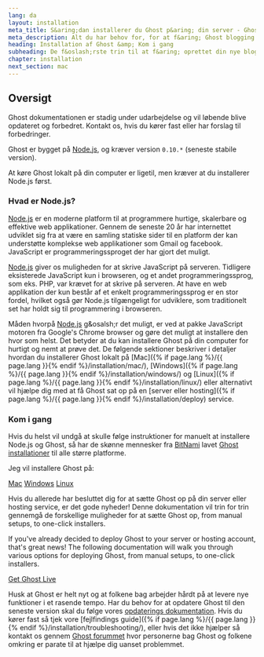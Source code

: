 ```yaml
---
lang: da
layout: installation
meta_title: S&aring;dan installerer du Ghost p&aring; din server - Ghost dokumentation
meta_description: Alt du har behov for, for at f&aring; Ghost blogging platform op og k&oslash;re p&aring; din lokale maskine eller server eller hosting service.
heading: Installation af Ghost &amp; Kom i gang
subheading: De f&oslash;rste trin til at f&aring; oprettet din nye blog for f&oslash;rste gang.
chapter: installation
next_section: mac
---
```


## Oversigt <a id="overview"></a>

Ghost dokumentationen er stadig under udarbejdelse og vil l&oslash;bende blive opdateret og forbedret. Kontakt os, hvis du k&oslash;rer fast eller har forslag til forbedringer.

Ghost er bygget p&aring; [Node.js](http://nodejs.org), og kr&aelig;ver version `0.10.*` (seneste stabile version).

At k&oslash;re Ghost lokalt p&aring; din computer er ligetil, men kr&aelig;ver at du installerer Node.js f&oslash;rst.

### Hvad er Node.js?

[Node.js](http://nodejs.org) er en moderne platform til at programmere hurtige, skalerbare og effektive web applikationer.
    Gennem de seneste 20 &aring;r har internettet udviklet sig fra at v&aelig;re en samling statiske sider til en platform der kan underst&oslash;tte komplekse web applikationer som Gmail og facebook.
    JavaScript er programmeringssproget der har gjort det muligt.

[Node.js](http://nodejs.org) giver os muligheden for at skrive JavaScript p&aring; serveren. Tidligere eksisterede JavaScript kun i browseren, og et andet programmeringssprog, som eks. PHP, var kr&aelig;vet for at skrive p&aring; serveren. At have en web applikation der kun best&aring;r af et enkelt programmeringssprog er en stor fordel, hvilket ogs&aring; g&oslash;r Node.js tilg&aelig;ngeligt for udviklere, som traditionelt set har holdt sig til programmering i browseren.

M&aring;den hvorp&aring; [Node.js](http://nodejs.org) g&osalsh;r det muligt, er ved at pakke JavaScript motoren fra Google's Chrome browser og g&oslash;re det muligt at installere den hvor som helst. Det betyder at du kan installere Ghost p&aring; din computer for hurtigt og nemt at pr&oslash;ve det.
    De f&oslash;lgende sektioner beskriver i detaljer hvordan du installerer Ghost lokalt p&aring; [Mac]({% if page.lang %}/{{ page.lang }}{% endif %}/installation/mac/), [Windows]({% if page.lang %}/{{ page.lang }}{% endif %}/installation/windows/) og [Linux]({% if page.lang %}/{{ page.lang }}{% endif %}/installation/linux/) eller alternativt vil hj&aelig;lpe dig med at f&aring; Ghost sat op p&aring; en [server eller hosting]({% if page.lang %}/{{ page.lang }}{% endif %}/installation/deploy) service.

### Kom i gang

Hvis du helst vil undg&aring; at skulle f&oslash;lge instruktioner for manuelt at installere Node.js og Ghost, s&aring; har de sk&oslash;nne mennesker fra [BitNami](http://bitnami.com/) lavet [Ghost installationer](http://bitnami.com/stack/ghost) til alle st&oslash;rre platforme.

Jeg vil installere Ghost p&aring;:

<div class="text-center install-ghost">
    <a href="{% if page.lang %}/{{ page.lang }}{% endif %}/installation/mac/" class="btn btn-success btn-large">Mac</a>
    <a href="{% if page.lang %}/{{ page.lang }}{% endif %}/installation/windows/" class="btn btn-success btn-large">Windows</a>
    <a href="{% if page.lang %}/{{ page.lang }}{% endif %}/installation/linux/" class="btn btn-success btn-large">Linux</a>
</div>

Hvis du allerede har besluttet dig for at s&aelig;tte Ghost op p&aring; din server eller hosting service, er det gode nyheder! Denne dokumentation vil trin for trin gennemg&aring; de forskellige muligheder for at s&aelig;tte Ghost op, from manual setups, to one-click installers.

If you've already decided to deploy Ghost to your server or hosting account, that's great news! The following documentation will walk you through various options for deploying Ghost, from manual setups, to one-click installers.

<div class="text-center install-ghost">
    <a href="{% if page.lang %}/{{ page.lang }}{% endif %}/installation/deploy/" class="btn btn-success btn-large">Get Ghost Live</a>
</div>

Husk at Ghost er helt nyt og at folkene bag arbejder h&aring;rdt p&aring; at levere nye funktioner i et rasende tempo. Har du behov for at opdatere Ghost til den seneste version skal du f&oslash;lge vores [opdaterings dokumentation](/installation/upgrading/).
    Hvis du k&oslash;rer fast s&aring; tjek vore [fejlfindings guide]({% if page.lang %}/{{ page.lang }}{% endif %}/installation/troubleshooting/), eller hvis det ikke hj&aelig;lper s&aring; kontakt os gennem [Ghost forummet](http://ghost.org/forum) hvor personerne bag Ghost og folkene omkring er parate til at hj&aelig;lpe dig uanset problemmet.

